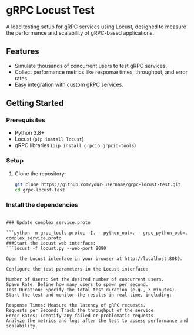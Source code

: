 # gRPC Locust Test  

A load testing setup for gRPC services using Locust, designed to measure the performance and scalability of gRPC-based applications.  

## Features  
- Simulate thousands of concurrent users to test gRPC services.  
- Collect performance metrics like response times, throughput, and error rates.  
- Easy integration with custom gRPC services.  

## Getting Started  

### Prerequisites  
- Python 3.8+  
- Locust (`pip install locust`)  
- gRPC libraries (`pip install grpcio grpcio-tools`)  

### Setup  
1. Clone the repository:  
   ```bash
   git clone https://github.com/your-username/grpc-locust-test.git  
   cd grpc-locust-test  

### Install the dependencies
```pip install -r requirements.txt  

### Update complex_service.proto

```python -m grpc_tools.protoc -I. --python_out=. --grpc_python_out=. complex_service.proto  
###Start the Locust web interface:
```locust -f locust.py --web-port 9090  

Open the Locust interface in your browser at http://localhost:8089.

Configure the test parameters in the Locust interface:

Number of Users: Set the desired number of concurrent users.
Spawn Rate: Define how many users to spawn per second.
Test Duration: Specify the total test duration (e.g., 3 minutes).
Start the test and monitor the results in real-time, including:

Response Times: Measure the latency of gRPC requests.
Requests per Second: Track the throughput of the service.
Error Rates: Identify any failed or problematic requests.
Analyze the metrics and logs after the test to assess performance and scalability.

